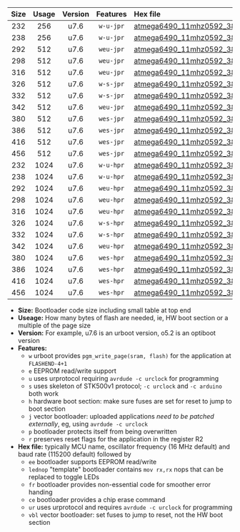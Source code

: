 |Size|Usage|Version|Features|Hex file|
|:-:|:-:|:-:|:-:|:--|
|232|256|u7.6|`w-u-jpr`|[atmega6490_11mhz0592_38400bps_ur_vbl.hex](https://raw.githubusercontent.com/stefanrueger/urboot/main/bootloaders/atmega6490/fcpu_11mhz0592/38400_bps/atmega6490_11mhz0592_38400bps_ur_vbl.hex)|
|238|256|u7.6|`w-u-jpr`|[atmega6490_11mhz0592_38400bps_lednop_ur_vbl.hex](https://raw.githubusercontent.com/stefanrueger/urboot/main/bootloaders/atmega6490/fcpu_11mhz0592/38400_bps/atmega6490_11mhz0592_38400bps_lednop_ur_vbl.hex)|
|292|512|u7.6|`weu-jpr`|[atmega6490_11mhz0592_38400bps_ee_ur_vbl.hex](https://raw.githubusercontent.com/stefanrueger/urboot/main/bootloaders/atmega6490/fcpu_11mhz0592/38400_bps/atmega6490_11mhz0592_38400bps_ee_ur_vbl.hex)|
|298|512|u7.6|`weu-jpr`|[atmega6490_11mhz0592_38400bps_ee_lednop_ur_vbl.hex](https://raw.githubusercontent.com/stefanrueger/urboot/main/bootloaders/atmega6490/fcpu_11mhz0592/38400_bps/atmega6490_11mhz0592_38400bps_ee_lednop_ur_vbl.hex)|
|316|512|u7.6|`weu-jpr`|[atmega6490_11mhz0592_38400bps_ee_lednop_fr_ur_vbl.hex](https://raw.githubusercontent.com/stefanrueger/urboot/main/bootloaders/atmega6490/fcpu_11mhz0592/38400_bps/atmega6490_11mhz0592_38400bps_ee_lednop_fr_ur_vbl.hex)|
|326|512|u7.6|`w-s-jpr`|[atmega6490_11mhz0592_38400bps_vbl.hex](https://raw.githubusercontent.com/stefanrueger/urboot/main/bootloaders/atmega6490/fcpu_11mhz0592/38400_bps/atmega6490_11mhz0592_38400bps_vbl.hex)|
|332|512|u7.6|`w-s-jpr`|[atmega6490_11mhz0592_38400bps_lednop_vbl.hex](https://raw.githubusercontent.com/stefanrueger/urboot/main/bootloaders/atmega6490/fcpu_11mhz0592/38400_bps/atmega6490_11mhz0592_38400bps_lednop_vbl.hex)|
|342|512|u7.6|`weu-jpr`|[atmega6490_11mhz0592_38400bps_ee_lednop_fr_ce_ur_vbl.hex](https://raw.githubusercontent.com/stefanrueger/urboot/main/bootloaders/atmega6490/fcpu_11mhz0592/38400_bps/atmega6490_11mhz0592_38400bps_ee_lednop_fr_ce_ur_vbl.hex)|
|380|512|u7.6|`wes-jpr`|[atmega6490_11mhz0592_38400bps_ee_vbl.hex](https://raw.githubusercontent.com/stefanrueger/urboot/main/bootloaders/atmega6490/fcpu_11mhz0592/38400_bps/atmega6490_11mhz0592_38400bps_ee_vbl.hex)|
|386|512|u7.6|`wes-jpr`|[atmega6490_11mhz0592_38400bps_ee_lednop_vbl.hex](https://raw.githubusercontent.com/stefanrueger/urboot/main/bootloaders/atmega6490/fcpu_11mhz0592/38400_bps/atmega6490_11mhz0592_38400bps_ee_lednop_vbl.hex)|
|416|512|u7.6|`wes-jpr`|[atmega6490_11mhz0592_38400bps_ee_lednop_fr_vbl.hex](https://raw.githubusercontent.com/stefanrueger/urboot/main/bootloaders/atmega6490/fcpu_11mhz0592/38400_bps/atmega6490_11mhz0592_38400bps_ee_lednop_fr_vbl.hex)|
|456|512|u7.6|`wes-jpr`|[atmega6490_11mhz0592_38400bps_ee_lednop_fr_ce_vbl.hex](https://raw.githubusercontent.com/stefanrueger/urboot/main/bootloaders/atmega6490/fcpu_11mhz0592/38400_bps/atmega6490_11mhz0592_38400bps_ee_lednop_fr_ce_vbl.hex)|
|232|1024|u7.6|`w-u-hpr`|[atmega6490_11mhz0592_38400bps_ur.hex](https://raw.githubusercontent.com/stefanrueger/urboot/main/bootloaders/atmega6490/fcpu_11mhz0592/38400_bps/atmega6490_11mhz0592_38400bps_ur.hex)|
|238|1024|u7.6|`w-u-hpr`|[atmega6490_11mhz0592_38400bps_lednop_ur.hex](https://raw.githubusercontent.com/stefanrueger/urboot/main/bootloaders/atmega6490/fcpu_11mhz0592/38400_bps/atmega6490_11mhz0592_38400bps_lednop_ur.hex)|
|292|1024|u7.6|`weu-hpr`|[atmega6490_11mhz0592_38400bps_ee_ur.hex](https://raw.githubusercontent.com/stefanrueger/urboot/main/bootloaders/atmega6490/fcpu_11mhz0592/38400_bps/atmega6490_11mhz0592_38400bps_ee_ur.hex)|
|298|1024|u7.6|`weu-hpr`|[atmega6490_11mhz0592_38400bps_ee_lednop_ur.hex](https://raw.githubusercontent.com/stefanrueger/urboot/main/bootloaders/atmega6490/fcpu_11mhz0592/38400_bps/atmega6490_11mhz0592_38400bps_ee_lednop_ur.hex)|
|316|1024|u7.6|`weu-hpr`|[atmega6490_11mhz0592_38400bps_ee_lednop_fr_ur.hex](https://raw.githubusercontent.com/stefanrueger/urboot/main/bootloaders/atmega6490/fcpu_11mhz0592/38400_bps/atmega6490_11mhz0592_38400bps_ee_lednop_fr_ur.hex)|
|326|1024|u7.6|`w-s-hpr`|[atmega6490_11mhz0592_38400bps.hex](https://raw.githubusercontent.com/stefanrueger/urboot/main/bootloaders/atmega6490/fcpu_11mhz0592/38400_bps/atmega6490_11mhz0592_38400bps.hex)|
|332|1024|u7.6|`w-s-hpr`|[atmega6490_11mhz0592_38400bps_lednop.hex](https://raw.githubusercontent.com/stefanrueger/urboot/main/bootloaders/atmega6490/fcpu_11mhz0592/38400_bps/atmega6490_11mhz0592_38400bps_lednop.hex)|
|342|1024|u7.6|`weu-hpr`|[atmega6490_11mhz0592_38400bps_ee_lednop_fr_ce_ur.hex](https://raw.githubusercontent.com/stefanrueger/urboot/main/bootloaders/atmega6490/fcpu_11mhz0592/38400_bps/atmega6490_11mhz0592_38400bps_ee_lednop_fr_ce_ur.hex)|
|380|1024|u7.6|`wes-hpr`|[atmega6490_11mhz0592_38400bps_ee.hex](https://raw.githubusercontent.com/stefanrueger/urboot/main/bootloaders/atmega6490/fcpu_11mhz0592/38400_bps/atmega6490_11mhz0592_38400bps_ee.hex)|
|386|1024|u7.6|`wes-hpr`|[atmega6490_11mhz0592_38400bps_ee_lednop.hex](https://raw.githubusercontent.com/stefanrueger/urboot/main/bootloaders/atmega6490/fcpu_11mhz0592/38400_bps/atmega6490_11mhz0592_38400bps_ee_lednop.hex)|
|416|1024|u7.6|`wes-hpr`|[atmega6490_11mhz0592_38400bps_ee_lednop_fr.hex](https://raw.githubusercontent.com/stefanrueger/urboot/main/bootloaders/atmega6490/fcpu_11mhz0592/38400_bps/atmega6490_11mhz0592_38400bps_ee_lednop_fr.hex)|
|456|1024|u7.6|`wes-hpr`|[atmega6490_11mhz0592_38400bps_ee_lednop_fr_ce.hex](https://raw.githubusercontent.com/stefanrueger/urboot/main/bootloaders/atmega6490/fcpu_11mhz0592/38400_bps/atmega6490_11mhz0592_38400bps_ee_lednop_fr_ce.hex)|

- **Size:** Bootloader code size including small table at top end
- **Useage:** How many bytes of flash are needed, ie, HW boot section or a multiple of the page size
- **Version:** For example, u7.6 is an urboot version, o5.2 is an optiboot version
- **Features:**
  + `w` urboot provides `pgm_write_page(sram, flash)` for the application at `FLASHEND-4+1`
  + `e` EEPROM read/write support
  + `u` uses urprotocol requiring `avrdude -c urclock` for programming
  + `s` uses skeleton of STK500v1 protocol; `-c urclock` and `-c arduino` both work
  + `h` hardware boot section: make sure fuses are set for reset to jump to boot section
  + `j` vector bootloader: uploaded applications *need to be patched externally*, eg, using `avrdude -c urclock`
  + `p` bootloader protects itself from being overwritten
  + `r` preserves reset flags for the application in the register R2
- **Hex file:** typically MCU name, oscillator frequency (16 MHz default) and baud rate (115200 default) followed by
  + `ee` bootloader supports EEPROM read/write
  + `lednop` "template" bootloader contains `mov rx,rx` nops that can be replaced to toggle LEDs
  + `fr` bootloader provides non-essential code for smoother error handing
  + `ce` bootloader provides a chip erase command
  + `ur` uses urprotocol and requires `avrdude -c urclock` for programming
  + `vbl` vector bootloader: set fuses to jump to reset, not the HW boot section

